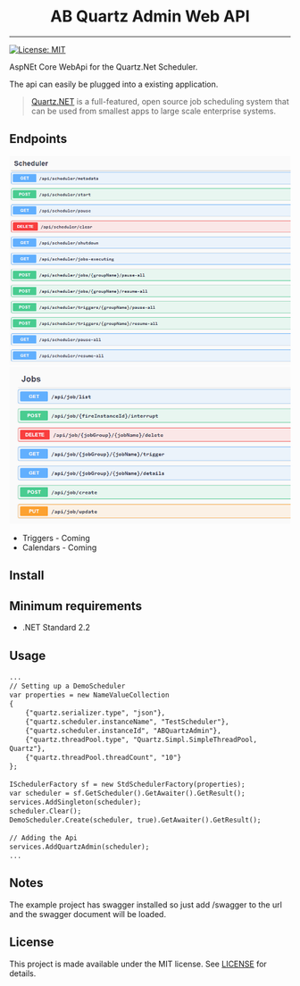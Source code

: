 <h1 align="center">AB Quartz Admin Web API</h3>

---
[![License: MIT](https://img.shields.io/badge/License-MIT-green.svg)](LICENSE)

AspNEt Core WebApi for the Quartz.Net Scheduler.

The api can easily be plugged into a existing application.

> [Quartz.NET](https://www.quartz-scheduler.net) is a full-featured, open source job scheduling system that can be used from smallest apps to large scale enterprise systems.



## Endpoints
![Image of scheduleractions](https://github.com/gwinnem/AB.QuartzAdmin.WebApi/blob/master/images/SchedulerApiEndpoints.png)
![Image of jobactions](https://github.com/gwinnem/AB.QuartzAdmin.WebApi/blob/master/images/JobsApiEndpoints.png)
- Triggers - Coming
- Calendars - Coming

## Install

## Minimum requirements
- .NET Standard 2.2

## Usage
```aspx-csharp
...
// Setting up a DemoScheduler
var properties = new NameValueCollection
{
    {"quartz.serializer.type", "json"},
    {"quartz.scheduler.instanceName", "TestScheduler"},
    {"quartz.scheduler.instanceId", "ABQuartzAdmin"},
    {"quartz.threadPool.type", "Quartz.Simpl.SimpleThreadPool, Quartz"},
    {"quartz.threadPool.threadCount", "10"}
};

ISchedulerFactory sf = new StdSchedulerFactory(properties);
var scheduler = sf.GetScheduler().GetAwaiter().GetResult();
services.AddSingleton(scheduler);
scheduler.Clear();
DemoScheduler.Create(scheduler, true).GetAwaiter().GetResult();

// Adding the Api
services.AddQuartzAdmin(scheduler);
...
```


## Notes
The example project has swagger installed so just add /swagger to the url and the swagger document will be loaded.


## License
This project is made available under the MIT license. See [LICENSE](LICENSE) for details.
